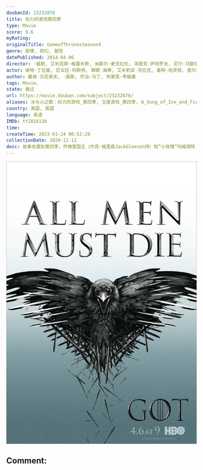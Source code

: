 ```yaml
---
doubanId: 23232876
title: 权力的游戏第四季
type: Movie
score: 9.6
myRating: 
originalTitle: GameofThronesSeason4
genre: 剧情, 奇幻, 冒险
datePublished: 2014-04-06
director: ·威斯, 艾利克斯·格雷夫斯, 米歇尔·麦克拉伦, 埃里克·萨哈罗夫, 尼尔·马歇尔
actor: 彼特·丁拉基, 尼古拉·科斯特, 琳娜·海蒂, 艾米莉亚·克拉克, 基特·哈灵顿, 查尔斯·丹斯, 娜塔莉·多默尔, 杰克·格里森, 苏菲·特纳, 麦茜·威廉姆斯, 约翰·布莱德利, 伊萨克·亨普斯特德, 露丝·莱斯利, 克里斯托弗·海维尤, 罗伊·麦克凯恩, 格温多兰·克里斯蒂, 伊恩·格雷, 阿尔菲·艾伦, 克里斯蒂安·奈恩, 米希尔·赫伊斯曼, 艾丹·吉伦, 杰罗姆·弗林, 西贝尔·凯基莉, 朱利安·格洛弗, 伊恩·麦克尔希尼, 卡里斯·范·侯登, 诺亚·泰勒, 艾丽·肯德里克, 伊恩·比蒂, 哈弗波·朱利尔斯·比昂森, 雅各布·安德森, 塞伦·希德, 利诺·法希奥利, 马克·加蒂斯, 约瑟夫·阿尔京, 汉娜·穆雷, 塔拉·菲茨杰拉德, 黛安娜·里格, 本·克朗普顿, 鲁珀特·范西塔特, 迪恩, 保拉·戴安尼索提, 丹尼尔·纳普勒斯, 爱丽丝·休金, 尼尔·芬格尔顿, 伊恩·怀特, 乔尔·弗莱, 马克·斯坦利, 凯莉·英格拉姆, 伯恩·戈曼, 迈克尔·麦克埃尔哈顿, 杰玛·韦兰, 凯特·迪基, 因迪拉·瓦玛, 威尔·图德, 斯图尔特·马丁, 康勒斯·希尔, 利亚姆·坎宁安, 伊万·瑞恩, 佩德罗·帕斯卡, 斯蒂芬·迪兰, 菲恩·琼斯, 皮特·沃恩, 欧文·蒂尔, 娜塔莉·伊曼纽尔, 托马斯·布罗迪, 夏洛特·霍普, 安东·莱瑟, 丹尼尔·波特曼
author: 戴维·贝尼奥夫, ·威斯, 乔治·马丁, 布莱恩·考格曼
tags: Movie, 
state: 看过
url: https://movie.douban.com/subject/23232876/
aliases: 冰与火之歌：权力的游戏_第四季, 王座游戏_第四季, A_Song_of_Ice_and_Fire__Game_of_Thrones_Season_4
country: 美国, 英国
language: 英语
IMDb: tt2816136
time: 
createTime: 2023-01-24 00:52:29
collectionDate: 2020-11-11
desc: 故事发展到第四季，乔佛里国王（杰克·格里森JackGleeson饰）和“小玫瑰”玛格瑞特（娜塔莉·多默NatalieDormer饰）的盛大婚礼即将举行，“红毒蛇”马尔泰（佩德罗·帕斯卡P...
---
```


![image](assets/p2172313849.jpg)

Comment: 
---

